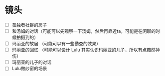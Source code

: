 # 镜头

- [ ] 孤独者社群的房子
- [ ] 和汤姆的对话（可能可以先观察一下汤姆，然后再靠近ta，可能是在闲聊的时候拍摄到的）
- [ ] 玛丽亚的故居 （可能可以有一些勘查的效果）
- [ ] 玛丽亚的回忆 （可能可以设计 Lulu 其实认识玛丽亚的儿子，所以有点黯然神伤）
- [ ] 玛丽亚的儿子的对话
- [ ] Lulu做纱窗的场景